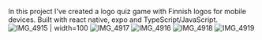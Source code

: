 In this project I've created a logo quiz game with Finnish logos for mobile devices. Built with react native, expo and TypeScript/JavaScript.
![IMG_4915](https://github.com/user-attachments/assets/afc9b674-4002-4b6b-b634-afa3cc6949b8) | width=100
![IMG_4917](https://github.com/user-attachments/assets/047cdecb-aeff-4cf3-9b3b-a8a004a89692)
![IMG_4916](https://github.com/user-attachments/assets/f3cd2186-a0c6-4ffa-85c8-f12a79a5bf02)
![IMG_4918](https://github.com/user-attachments/assets/80d6c4ee-9568-4386-8b9c-8a423718da91)
![IMG_4919](https://github.com/user-attachments/assets/21a8c83a-c7b1-42e7-9898-e0cea1cc6756)
